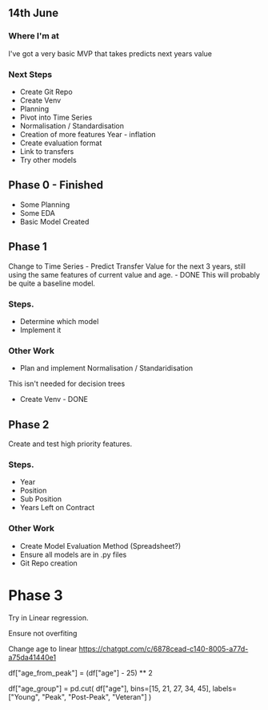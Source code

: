 ## 14th June

### Where I'm at

I've got a very basic MVP that takes predicts next years value


### Next Steps

* Create Git Repo
* Create Venv
* Planning
* Pivot into Time Series 
* Normalisation  / Standardisation
* Creation of more features
    Year - inflation
* Create evaluation format 
* Link to transfers
* Try other models

## Phase 0 - Finished

* Some Planning
* Some EDA
* Basic Model Created

##  Phase 1

Change to Time Series - Predict Transfer Value for the next 3 years, still using the same features of current value and age. - DONE
This will probably be quite a baseline model.

### Steps.

* Determine which model
* Implement it

### Other Work

* Plan and implement Normalisation / Standaridisation 

This isn't needed for decision trees

* Create Venv  - DONE


## Phase 2

Create and test high priority features.

### Steps.

* Year
* Position 
* Sub Position
* Years Left on Contract

### Other Work

* Create Model Evaluation Method (Spreadsheet?)
* Ensure all models are in .py files
* Git Repo creation 



# Phase 3 

Try in Linear regression.

Ensure not overfiting

Change age to linear https://chatgpt.com/c/6878cead-c140-8005-a77d-a75da41440e1

df["age_from_peak"] = (df["age"] - 25) ** 2

df["age_group"] = pd.cut(
    df["age"],
    bins=[15, 21, 27, 34, 45],
    labels=["Young", "Peak", "Post-Peak", "Veteran"]
)


